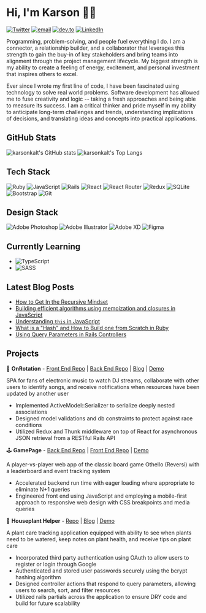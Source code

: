 # Hi, I'm Karson 👋🏻

[![Twitter](https://img.shields.io/twitter/follow/karsonkalt?style=social)](http://www.twitter.com/karsonkalt) [![email](https://img.shields.io/badge/email-kars.kalt%40gmail.com-blue)](mailto:kars.kalt@gmail.com) [![dev.to](https://img.shields.io/badge/blog-dev.to%2Fkarsonkalt-blue)](http://www.dev.to/karsonkalt) [![LinkedIn](https://img.shields.io/badge/LinkedIn-kaltkarson-blue)](https://www.linkedin.com/in/kaltkarson/)

Programming, problem-solving, and people fuel everything I do. I am a connector, a relationship builder, and a collaborator that leverages this strength to gain the buy-in of key stakeholders and bring teams into alignment through the project management lifecycle. My biggest strength is my ability to create a feeling of energy, excitement, and personal investment that inspires others to excel.

Ever since I wrote my first line of code, I have been fascinated using technology to solve real world problems. Software development has allowed me to fuse creativity and logic -- taking a fresh approaches and being able to measure its success. I am a critical thinker and pride myself in my ability to anticipate long-term challenges and trends, understanding implications of decisions, and translating ideas and concepts into practical applications.

## GitHub Stats
![karsonkalt's GitHub stats](https://github-readme-stats.vercel.app/api?username=karsonkalt&show_icons=true)
![karsonkalt's Top Langs](https://github-readme-stats.vercel.app/api/top-langs/?username=karsonkalt&langs_count=8&layout=compact)

## Tech Stack
![Ruby](https://img.shields.io/badge/ruby-%23CC342D.svg?style=for-the-badge&logo=ruby&logoColor=white)
![JavaScript](https://img.shields.io/badge/javascript-%23323330.svg?style=for-the-badge&logo=javascript&logoColor=%23F7DF1E)
![Rails](https://img.shields.io/badge/rails-%23CC0000.svg?style=for-the-badge&logo=ruby-on-rails&logoColor=white)
![React](https://img.shields.io/badge/react-%2320232a.svg?style=for-the-badge&logo=react&logoColor=%2361DAFB)
![React Router](https://img.shields.io/badge/React_Router-CA4245?style=for-the-badge&logo=react-router&logoColor=white)
![Redux](https://img.shields.io/badge/redux-%23593d88.svg?style=for-the-badge&logo=redux&logoColor=white)
![SQLite](https://img.shields.io/badge/sqlite-%2307405e.svg?style=for-the-badge&logo=sqlite&logoColor=white)
![Bootstrap](https://img.shields.io/badge/bootstrap-%23563D7C.svg?style=for-the-badge&logo=bootstrap&logoColor=white)
![Git](https://img.shields.io/badge/git-%23F05033.svg?style=for-the-badge&logo=git&logoColor=white)

## Design Stack
![Adobe Photoshop](https://img.shields.io/badge/adobephotoshop-%2331A8FF.svg?style=for-the-badge&logo=adobephotoshop&logoColor=white)
![Adobe Illustrator](https://img.shields.io/badge/adobeillustrator-%23FF9A00.svg?style=for-the-badge&logo=adobeillustrator&logoColor=white)
![Adobe XD](https://img.shields.io/badge/Adobe%20XD-470137?style=for-the-badge&logo=Adobe%20XD&logoColor=#FF61F6)
![Figma](https://img.shields.io/badge/figma-%23F24E1E.svg?style=for-the-badge&logo=figma&logoColor=white)

## Currently Learning
- ![TypeScript](https://img.shields.io/badge/typescript-%23007ACC.svg?style=for-the-badge&logo=typescript&logoColor=white)
- ![SASS](https://img.shields.io/badge/SASS-hotpink.svg?style=for-the-badge&logo=SASS&logoColor=white)

## Latest Blog Posts
<!-- BLOG-POST-LIST:START -->
- [How to Get In the Recursive Mindset](https://dev.to/karsonkalt/how-to-get-in-the-recursive-mindset-1lnk)
- [Building efficient algorithms using memoization and closures in JavaScript](https://dev.to/karsonkalt/building-efficient-algorithms-using-memoization-and-closures-in-javascript-5pj)
- [Understanding `this` in JavaScript](https://dev.to/karsonkalt/understanding-this-in-javascript-oe2)
- [What is a &quot;Hash&quot; and How to Build one from Scratch in Ruby](https://dev.to/karsonkalt/what-is-a-hash-and-how-to-build-one-from-scratch-in-ruby-16kp)
- [Using Query Parameters in Rails Controllers](https://dev.to/karsonkalt/using-query-parameters-in-rails-controllers-35l6)
<!-- BLOG-POST-LIST:END -->

## Projects
🎵 **OnRotation** - [Front End Repo](https://github.com/karsonkalt/onrotation_react) | [Back End Repo](https://github.com/karsonkalt/onrotation_server) | [Blog](https://dev.to/karsonkalt/putting-together-react-rails-and-a-whole-bunch-of-packages-to-build-a-spa-web-app-d41) | [Demo](https://youtu.be/Gy2l3J5C6IQ)

SPA for fans of electronic music to watch DJ streams, collaborate with other users to identify songs, and receive notifications when resources have been updated by another user
- Implemented ActiveModel::Serializer to serialize deeply nested associations
- Designed model validations and db constraints to protect against race conditions
- Utilized Redux and Thunk middleware on top of React for asynchronous JSON retrieval from a RESTful Rails API

🕹 **GamePage** - [Back End Repo](gamepage_back_end) | [Front End Repo](https://github.com/karsonkalt/gamepage_front_end) | [Demo](https://youtu.be/-q0dtMVjhp0)

A player-vs-player web app of the classic board game Othello (Reversi) with a leaderboard and event tracking system
- Accelerated backend run time with eager loading where appropriate to eliminate N+1 queries
- Engineered front end using JavaScript and employing a mobile-first approach to responsive web design with CSS breakpoints and media queries

🌱 **Houseplant Helper** - [Repo](https://github.com/karsonkalt/houseplant_helper) | [Blog](https://dev.to/karsonkalt/building-a-web-app-with-rails-1kmd) | [Demo](https://youtu.be/ZGGPJ0oJ5Rs)

A plant care tracking application equipped with ability to see when plants need to be watered, keep notes on plant health, and receive tips on plant care
- Incorporated third party authentication using OAuth to allow users to register or login through Google
- Authenticated and stored user passwords securely using the bcrypt hashing algorithm
- Designed controller actions that respond to query parameters, allowing users to search, sort, and filter resources
- Utilized rails partials across the application to ensure DRY code and build for future scalability
